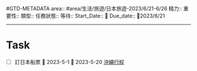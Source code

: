 #GTD-METADATA 
area:: #area/生活/旅遊/日本旅遊-2023/6/21-6/26
精力:: 
重要性::
類型:: 
任務狀態:: 
等待::
Start_Date:: 🛫
Due_date:: 📅2023/6/21

--- 
# Task
- [ ] 訂日本船票   🛫 2023-5-1    📅 2023-5-20
[沖繩行程](沖繩行程.md)
